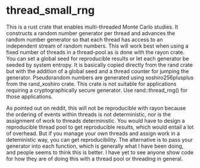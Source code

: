 # thread_small_rng

This is a rust crate that enables multi-threaded Monte Carlo studies. It constructs a random number generator per thread and advances the random number generator so that each thread has access to an independent stream of random numbers. This will work best when using a fixed number of threads in a thread-pool as is done with the rayon crate. You can set a global seed for reproducible results or let each generator be seeded by system entropy. It is basically copied directly from the rand crate but with the addition of a global seed and a thread counter for jumping the generator. Pseudorandom numbers are generated using xoshiro256plusplus from the rand_xoshiro crate. This crate is not suitable for applications requiring a cryptographically secure generator. Use rand::thread_rng() for those applications.

As pointed out on reddit, this will not be reproducible with rayon because the ordering of events within threads is not deterministic, nor is the assignment of work to threads deterministic. You would have to design a reproducible thread pool to get reproducible results, which would entail a lot of overhead. But if you manage your own threads and assign work in a deteministic way, you can get reproducibility. The alternative is to pass your generator into each function, which is generally what I have been doing, and people seems to think this is better. I have yet to see anyone show code for how they are of doing this with a thread pool or threading in general.
